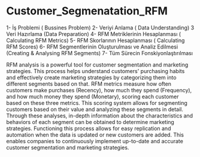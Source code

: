 # Customer_Segmenatation_RFM

1- İş Problemi ( Bussines Problem)
2- Veriyi Anlama ( Data Understanding)
3 Veri Hazırlama (Data Preparation)
4- RFM Metriklerinin Hesaplanması ( Calculating RFM Metrics)
5- RFM Skorlarının Hesaplanması ( Calculating RFM Scores)
6- RFM Segmentlerinin Oluşturulması ve Analiz Edilmesi (Creating & Analysing RFM Segments)
7- Tüm Sürecin Fonskiyonlaştırılması

RFM analysis is a powerful tool for customer segmentation and marketing strategies. This process helps understand customers' purchasing habits and effectively create marketing strategies by categorizing them into different segments based on that. RFM metrics measure how often customers make purchases (Recency), how much they spend (Frequency), and how much money they spend (Monetary), scoring each customer based on these three metrics. This scoring system allows for segmenting customers based on their value and analyzing these segments in detail. Through these analyses, in-depth information about the characteristics and behaviors of each segment can be obtained to determine marketing strategies. Functioning this process allows for easy replication and automation when the data is updated or new customers are added. This enables companies to continuously implement up-to-date and accurate customer segmentation and marketing strategies.
